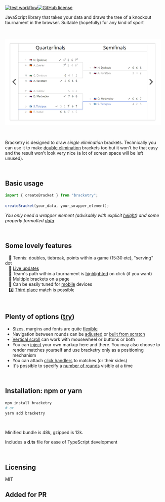 [![test workflow](https://github.com/slandath/bracketry/actions/workflows/main.yml/badge.svg)](https://github.com/slandath/bracketry/actions/)[![GitHub license](https://img.shields.io/badge/license-MIT-blue.svg?style=flat-square)](https://github.com/sbachinin/bracketry/blob/main/LICENSE.md)

JavaScript library that takes your data and draws the tree of a knockout tournament in the browser. Suitable (hopefully) for any kind of sport

<br>

![alt text](https://github.com/sbachinin/bracketry/blob/main/images/example.jpg?raw=true)

<br>

Bracketry is designed to draw _single elimination_ brackets. Technically you can use it to make [double elimination](https://en.wikipedia.org/wiki/Double-elimination_tournament) brackets too but it won't be that easy and the result won't look very nice (a lot of screen space will be left unused).

<br>

## Basic usage

```javascript
import { createBracket } from "bracketry";

createBracket(your_data, your_wrapper_element);
```

_You only need a wrapper element (advisably with explicit <a href="https://bracketry.app/create-bracket/#problem-of-height">height</a>) and some properly formatted <a href="https://bracketry.app/data-shape">data</a>_

<br>

## Some lovely features

&nbsp;&nbsp; 🎾 Tennis: doubles, tiebreak, points within a game (15:30 etc), "serving" dot  
&nbsp;&nbsp; 🍏 <a href="https://bracketry.app/live-updates">Live updates</a>  
&nbsp;&nbsp; 🔦 Team's path within a tournament is <a href="https://bracketry.app/highlight-history">highlighted</a> on click (if you want)  
&nbsp;&nbsp; 👯 Multiple brackets on a page  
&nbsp;&nbsp; 📱 Can be easily tuned for <a href="https://bracketry.app/mobile">mobile</a> devices  
&nbsp;&nbsp; 3️⃣ <a href="https://bracketry.app/bronze">Third place</a> match is possible

<br>

## Plenty of options (<a href="https://bracketry.app/options">try</a>)

- Sizes, margins and fonts are quite <a href="https://bracketry.app/fonts-colors-sizes">flexible</a>
- Navigation between rounds can be <a href="https://bracketry.app/adjust-nav-buttons">adjusted</a> or <a href="https://bracketry.app/external-navigation">built from scratch</a>
- <a href="https://bracketry.app/scroll-modes">Vertical scroll</a> can work with mousewheel or buttons or both
- You can <a href="https://bracketry.app/inject-markup">inject</a> your own markup here and there. You may also choose to render matches yourself and use bracketry only as a positioning mechanism
- You can attach <a href="https://bracketry.app/click-handlers">click handlers</a> to matches (or their sides)
- It's possible to specify a <a href="https://bracketry.app/rounds-count">number of rounds</a> visible at a time

<br>

## Installation: npm or yarn

```bash
npm install bracketry
# or
yarn add bracketry
```

<br>

Minified bundle is 48k, gzipped is 12k.

Includes a **d.ts** file for ease of TypeScript development

<br>

## Licensing

MIT

## Added for PR
